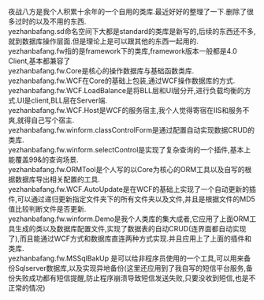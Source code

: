 夜战八方是我个人积累十余年的一个自用的类库.最近好好的整理了一下.删除了很多过时的以及不用的东西.<br/>
yezhanbafang.sd命名空间下大都是standard的类库是新写的,后续的东西还不多,就到数据库操作层面.但是理论上是可以跟其他的东西一起用的.<br/>
yezhanbafang.fw指的是framework下的类库,framework版本一般都是4.0 Client,基本都兼容了<br/>
yezhanbafang.fw.Core是核心的操作数据库与基础函数类库.<br/>
yezhanbafang.fw.WCF在Core的基础上包装,通过WCF操作数据库的方式.<br/>
yezhanbafang.fw.WCF.LoadBalance是将BLL层和UI层分开,进行负载均衡的方式.UI是client,BLL层在Server端.<br/>
yezhanbafang.fw.WCF.Host是WCF的服务宿主,我个人觉得寄宿在IIS和服务不爽,就得自己写个宿主.<br/>
yezhanbafang.fw.winform.classControlForm是通过配置自动实现数据CRUD的类库.<br/>
yezhanbafang.fw.winform.selectControl是实现了复杂查询的一个插件,基本上能覆盖99&的查询场景.<br/>
yezhanbafang.fw.ORMTool是个人写的以Core为核心的ORM工具以及自写的根据数据库导出相关配置的工具.<br/>
yezhanbafang.fw.WCF.AutoUpdate是在WCF的基础上实现了一个自动更新的插件,可以通过递归更新指定文件夹下的所有文件夹以及文件,并且是根据文件的MD5值比较判断文件是否更新.<br/>
yezhanbafang.fw.winform.Demo是我个人类库的集大成者,它应用了上面ORM工具生成的类以及数据库配置文件,实现了数据表的自动CRUD(连界面都自动实现了),而且能通过WCF方式和数据库直连两种方式实现.并且应用上了上面的插件和类库.<br/>
yezhanbafang.fw.MSSqlBakUp 是可以给非程序员使用的一个工具,可以用来备份Sqlserver数据库,以及实现异地备份(这里还应用到了我自写的短信平台服务,备份失败成功都有短信提醒,防止程序崩溃导致短信发送失败,只要没收到短信,也是不正常的情况)
